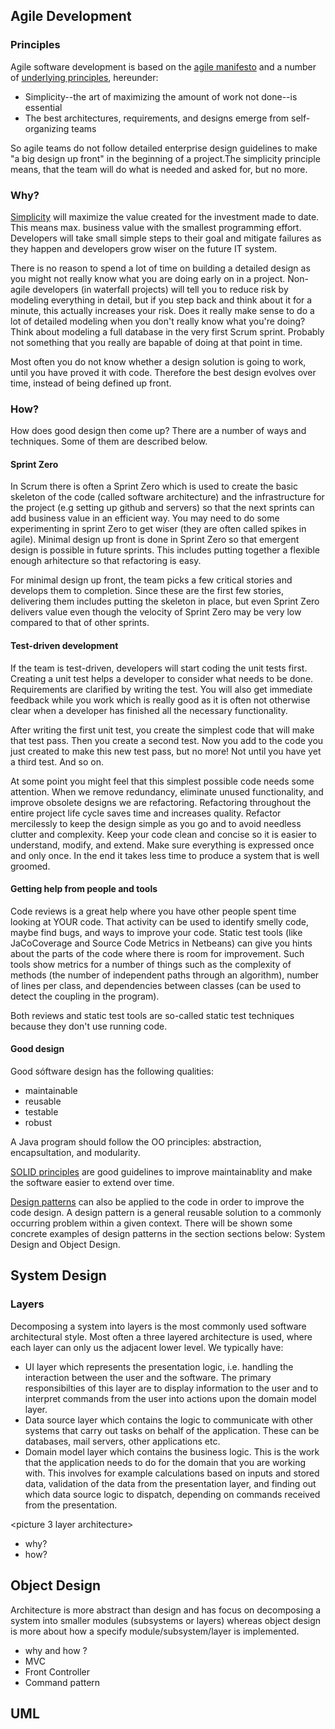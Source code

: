 ## Agile Development 
### Principles
Agile software development is based on the [agile manifesto](http://agilemanifesto.org/) and a number of [underlying principles](http://agilemanifesto.org/principles.html), hereunder:
- Simplicity--the art of maximizing the amount of work not done--is essential
- The best architectures, requirements, and designs emerge from self-organizing teams

So agile teams do not follow detailed enterprise design guidelines to make "a big design up front" in the beginning of a project.The simplicity principle means, that the team will do what is needed and asked for, but no more. 

### Why?
[Simplicity](http://www.extremeprogramming.org/values.html) will maximize the value created for the investment made to date. This means max. business value with the smallest programming effort. Developers will take small simple steps to their goal and mitigate failures as they happen and developers grow wiser on the future IT system.

There is no reason to spend a lot of time on building a detailed design as you might not really know what you are doing early on in a project. Non-agile developers (in waterfall projects) will tell you to reduce risk by modeling everything in detail, but if you step back and think about it for a minute, this actually increases your risk. Does it really make sense to do a lot of detailed modeling when you don't really know what you're doing? Think about modeling a full database in the very first Scrum sprint. Probably not something that you really are bapable of doing at that point in time.

Most often you do not know whether a design solution is going to work, until you have proved it with code. Therefore the best design evolves over time, instead of being defined up front.

### How?
How does good design then come up? There are a number of ways and techniques. Some of them are described below.

#### Sprint Zero 
In Scrum there is often a Sprint Zero which is used to create the basic skeleton of the code (called software architecture) and the infrastructure for the project (e.g setting up github and servers) so that the next sprints can add business value in an efficient way. You may need to do some experimenting in sprint Zero to get wiser (they are often called spikes in agile). Minimal design up front is done in Sprint Zero so that emergent design is possible in future sprints. This includes putting together a flexible enough arhitecture so that refactoring is easy.

For minimal design up front, the team picks a few critical stories and develops them to completion. Since these are the first few stories, delivering them includes putting the skeleton in place, but even Sprint Zero delivers value even though the velocity of Sprint Zero may be very low compared to that of other sprints.

#### Test-driven development
If the team is test-driven, developers will start coding the unit tests first. Creating a unit test helps a developer to  consider what needs to be done. Requirements are clarified by writing the test. You will also get immediate feedback while you work which is really good as it is often not otherwise clear when a developer has finished all the necessary functionality. 

After writing the first unit test, you create the simplest code that will make that test pass. Then you create a second test. Now you add to the code you just created to make this new test pass, but no more! Not until you have yet a third test. And so on.

At some point you might feel that this simplest possible code needs some attention. When we remove redundancy, eliminate unused functionality, and improve obsolete designs we are refactoring. Refactoring throughout the entire project life cycle saves time and increases quality. Refactor mercilessly to keep the design simple as you go and to avoid needless clutter and complexity. Keep your code clean and concise so it is easier to understand, modify, and extend. Make sure everything is expressed once and only once. In the end it takes less time to produce a system that is well groomed.

#### Getting help from people and tools
Code reviews is a great help where you have other people spent time looking at YOUR code. That activity can be used to identify smelly code, maybe find bugs, and ways to improve your code.
Static test tools (like JaCoCoverage and Source Code Metrics in Netbeans) can give you hints about the parts of the code where there is room for improvement. Such tools show metrics for a number of things such as the complexity of methods (the number of independent paths through an algorithm), number of lines per class, and dependencies between classes (can be used to detect the coupling in the program).

Both reviews and static test tools are so-called static test techniques because they don't use running code.
 
#### Good design
Good sóftware design has the following qualities:
- maintainable
- reusable
- testable
- robust 

A Java program should follow the OO principles: abstraction, encapsultation, and modularity.

[SOLID principles](https://en.wikipedia.org/wiki/SOLID_(object-oriented_design)) are good guidelines to improve maintainablity and make the software easier to extend over time.

[Design patterns](https://en.wikipedia.org/wiki/Software_design_pattern) can also be applied to the code in order to improve the code design. A design pattern is a general reusable solution to a commonly occurring problem within a given context. 
There will be shown some concrete examples of design patterns  in the section sections below: System Design and Object Design.

## System Design 
### Layers
Decomposing a system into layers is the most commonly used software architectural style. Most often a three layered architecture is used, where each layer can only us the adjacent lower level. 
We typically have:
- UI layer which represents the presentation logic, i.e. handling the interaction between the user and the software. The primary responsibilties of this layer are to display information to the user and to interpret commands from the user into actions upon the domain model layer.
- Data source layer which contains the logic to communicate with other systems that carry out tasks on behalf of the application. These can be databases, mail servers, other applications etc.
- Domain model layer which contains the business logic. This is the work that the application needs to do for the domain that you are working with. This involves for example calculations based on inputs and stored data, validation of the data from the presentation layer, and finding out which data source logic to dispatch, depending on commands received from the presentation.

<picture 3 layer architecture>

- why?
- how?

## Object Design
Architecture is more abstract than design and has focus on decomposing a system into smaller modules (subsystems or layers) whereas object design is more about how a specify module/subsystem/layer is implemented.
- why and how ?
- MVC
- Front Controller
- Command pattern

## UML

